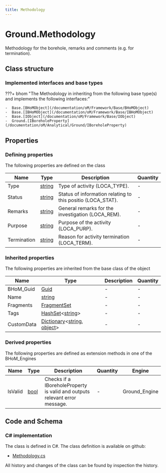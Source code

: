 ```yaml
---
title: Methodology
---
```


# Ground.Methodology

Methodology for the borehole, remarks and comments (e.g. for termination).

## Class structure

### Implemented interfaces and base types

???+ bhom "The Methodology in inheriting from the following base type(s) and implements the following interfaces:"

    -  Base.[BHoMObject](/documentation/oM/Framework/Base/BHoMObject)
    -  Base.[IBHoMObject](/documentation/oM/Framework/Base/IBHoMObject)
    -  Base.[IObject](/documentation/oM/Framework/Base/IObject)
    -  Ground.[IBoreholeProperty](/documentation/oM/Analytical/Ground/IBoreholeProperty)


## Properties



### Defining properties

The following properties are defined on the class

| Name             | Type             | Description      | Quantity         |
|------------------|------------------|------------------|------------------|
| Type | [string](https://learn.microsoft.com/en-us/dotnet/api/System.String?view=netstandard-2.0) | Type of activity (LOCA_TYPE). | - |
| Status | [string](https://learn.microsoft.com/en-us/dotnet/api/System.String?view=netstandard-2.0) | Status of information relating to this positio (LOCA_STAT). | - |
| Remarks | [string](https://learn.microsoft.com/en-us/dotnet/api/System.String?view=netstandard-2.0) | General remarks for the investigation (LOCA_REM). | - |
| Purpose | [string](https://learn.microsoft.com/en-us/dotnet/api/System.String?view=netstandard-2.0) | Purpose of the activity (LOCA_PURP). | - |
| Termination | [string](https://learn.microsoft.com/en-us/dotnet/api/System.String?view=netstandard-2.0) | Reason for activity termination (LOCA_TERM). | - |


### Inherited properties
The following properties are inherited from the base class of the object

| Name             | Type             | Description      | Quantity         |
|------------------|------------------|------------------|------------------|
| BHoM_Guid | [Guid](https://learn.microsoft.com/en-us/dotnet/api/System.Guid?view=netstandard-2.0) | - | - |
| Name | [string](https://learn.microsoft.com/en-us/dotnet/api/System.String?view=netstandard-2.0) | - | - |
| Fragments | [FragmentSet](/documentation/oM/Framework/Base/FragmentSet) | - | - |
| Tags | [HashSet](https://learn.microsoft.com/en-us/dotnet/api/System.Collections.Generic.HashSet-1?view=netstandard-2.0)&lt;[string](https://learn.microsoft.com/en-us/dotnet/api/System.String?view=netstandard-2.0)&gt; | - | - |
| CustomData | [Dictionary](https://learn.microsoft.com/en-us/dotnet/api/System.Collections.Generic.Dictionary-2?view=netstandard-2.0)&lt;[string](https://learn.microsoft.com/en-us/dotnet/api/System.String?view=netstandard-2.0), [object](https://learn.microsoft.com/en-us/dotnet/api/System.Object?view=netstandard-2.0)&gt; | - | - |


### Derived properties

The following properties are defined as extension methods in one of the BHoM_Engines

| Name             | Type             | Description      | Quantity         | Engine           |
|------------------|------------------|------------------|------------------|------------------|
| IsValid | [bool](https://learn.microsoft.com/en-us/dotnet/api/System.Boolean?view=netstandard-2.0) | Checks if a IBoreholeProperty is valid and outputs relevant error message. | - | Ground_Engine |


## Code and Schema

### C# implementation

The class is defined in C#. The class definition is available on github:

- [Methodology.cs](https://github.com/BHoM/BHoM/blob/develop/Ground_oM/BoreholeProperties/Methodology.cs)

All history and changes of the class can be found by inspection the history.
